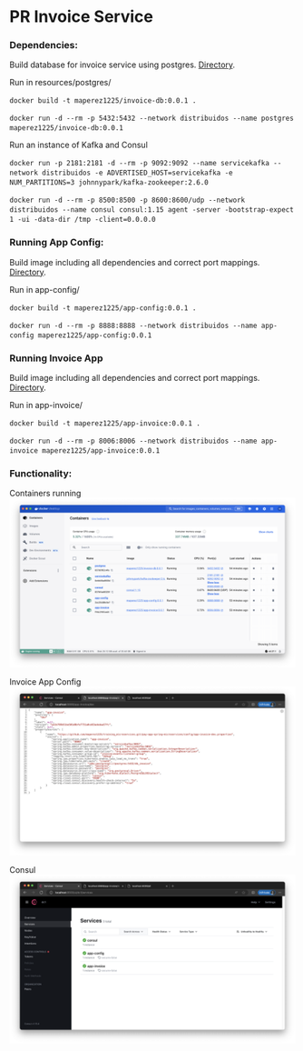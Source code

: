 # PR Invoice Service
### Dependencies:
Build database for invoice service using postgres. [Directory](https://github.com/maperez1225/training_microservices/tree/master/pay-app-spring-microservices/resources/postgres).


Run in resources/postgres/


`docker build -t maperez1225/invoice-db:0.0.1 .`


`docker run -d --rm -p 5432:5432 --network distribuidos --name postgres maperez1225/invoice-db:0.0.1`


Run an instance of Kafka and Consul


`docker run -p 2181:2181 -d --rm -p 9092:9092 --name servicekafka --network distribuidos -e ADVERTISED_HOST=servicekafka -e NUM_PARTITIONS=3 johnnypark/kafka-zookeeper:2.6.0`


`docker run -d --rm -p 8500:8500 -p 8600:8600/udp --network distribuidos --name consul consul:1.15 agent -server -bootstrap-expect 1 -ui -data-dir /tmp -client=0.0.0.0`


### Running App Config:
Build image including all dependencies and correct port mappings. [Directory](https://github.com/maperez1225/training_microservices/tree/master/pay-app-spring-microservices/app-config).


Run in app-config/


`docker build -t maperez1225/app-config:0.0.1 .`


`docker run -d --rm -p 8888:8888 --network distribuidos --name app-config maperez1225/app-config:0.0.1`


### Running Invoice App
Build image including all dependencies and correct port mappings. [Directory](https://github.com/maperez1225/training_microservices/tree/master/pay-app-spring-microservices/app-invoice).


Run in app-invoice/


`docker build -t maperez1225/app-invoice:0.0.1 .`


`docker run -d --rm -p 8006:8006 --network distribuidos --name app-invoice maperez1225/app-invoice:0.0.1`

### Functionality:
Containers running
![alt text](resources/containers.png)


Invoice App Config
![alt text](resources/app-invoice-config-dev.png)


Consul
![alt text](resources/consul.png)